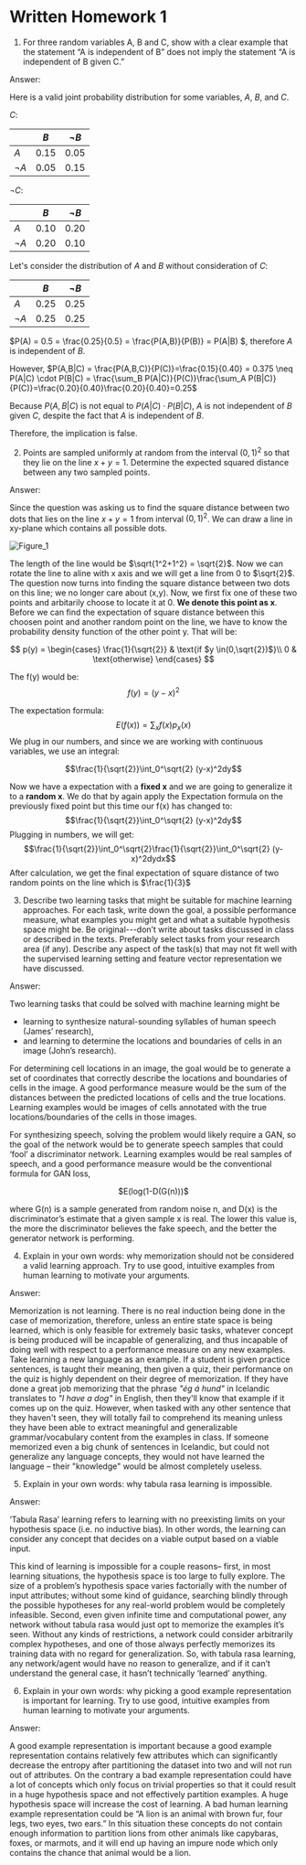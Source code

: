 # Written Homework 1
1. For three random variables A, B and C, show with a clear example that the statement “A is independent of B” does not imply the statement “A is independent of B given C.” 

Answer:

Here is a valid joint probability distribution for some variables, $A$, $B$, and $C$.

$C$:

| | $B$ | $\neg B$ |
| ----- | ----- | ---- |
| $A$ | 0.15 | 0.05 |
| $\neg A$ | 0.05 | 0.15 |

$\neg C$:

| | $B$ | $\neg B$ |
| ----- | ----- | ---- |
| $A$ | 0.10 | 0.20 |
| $\neg A$ | 0.20 | 0.10 |

Let's consider the distribution of $A$ and $B$ without consideration of $C$:

| | $B$ | $\neg B$ |
| ----- | ----- | ---- |
| $A$ | 0.25 | 0.25 |
| $\neg A$ | 0.25 | 0.25 |

$P(A) = 0.5 = \frac{0.25}{0.5} = \frac{P(A,B)}{P(B)} = P(A|B) $, therefore $A$ is independent of $B$.

However, $P(A,B|C) = \frac{P(A,B,C)}{P(C)}=\frac{0.15}{0.40} = 0.375 \neq P(A|C) \cdot P(B|C) = \frac{\sum_B P(A|C)}{P(C)}\frac{\sum_A P(B|C)}{P(C)}=\frac{0.20}{0.40}\frac{0.20}{0.40}=0.25$

Because $P(A,B|C)$ is not equal to $P(A|C) \cdot P(B|C)$, $A$ is not independent of $B$ given $C$, despite the fact that $A$ is independent of $B$.  

Therefore, the implication is false.


2. Points are sampled uniformly at random from the interval $(0,1)^2$ so that they lie on the line $x+y=1$. Determine the expected squared distance between any two sampled points. 

Answer:

Since the question was asking us to find the square distance between two dots that lies on the line $x+y=1$ from interval $(0,1)^2$. We can draw a line in xy-plane which contains all possible dots.

![Figure_1](https://user-images.githubusercontent.com/89466889/188962659-a60883f3-50ba-4789-b213-4b6317803149.png)

The length of the line would be $\sqrt{1^2+1^2} = \sqrt{2}$. Now we can rotate the line to aline with x axis and we will get a line from 0 to $\sqrt{2}$. The question now turns into finding the square distance between two dots on this line; we no longer care about (x,y). Now, we first fix one of these two points and arbitarily choose to locate it at 0. **We denote this point as x**. Before we can find the expectation of square distance between this choosen point and another random point on the line, we have to know the probability density function of the other point y. That will be: 

$$
  p(y) =
    \begin{cases}
      \frac{1}{\sqrt{2}} & \text{if $y \in(0,\sqrt{2})$}\\
      0 & \text{otherwise}
    \end{cases}       
$$

The f(y) would be:
$$f(y) = (y-x)^2$$

The expectation formula: $$E(f(x)) = \sum_{x} f(x)p_{x}(x)$$
We plug in our numbers, and since we are working with continuous variables, we use an integral:

$$\frac{1}{\sqrt{2}}\int_0^\sqrt{2} (y-x)^2dy$$

Now we have a expectation with a **fixed x** and we are going to generalize it to a **random x**.
We do that by again apply the Expectation formula on the previously fixed point but this time our f(x) has changed to: $$\frac{1}{\sqrt{2}}\int_0^\sqrt{2} (y-x)^2dy$$
Plugging in numbers, we will get: $$\frac{1}{\sqrt{2}}\int_0^\sqrt{2}\frac{1}{\sqrt{2}}\int_0^\sqrt{2} (y-x)^2dydx$$
After calculation, we get the final expectation of square distance of two random points on the line which is $\frac{1}{3}$

3. Describe two learning tasks that might be suitable for machine learning approaches. For each task, write down the goal, a possible performance measure, what examples you might get and what a suitable hypothesis space might be. Be original---don’t write about tasks discussed in class or described in the texts. Preferably select tasks from your research area (if any). Describe any aspect of the task(s) that may not fit well with the supervised learning setting and feature vector representation we have discussed. 

Answer: 

Two learning tasks that could be solved with machine learning might be 
- learning to synthesize natural-sounding syllables of human speech (James’ research), 
- and learning to determine the locations and boundaries of cells in an image (John’s research).

For determining cell locations in an image, the goal would be to generate a set of coordinates that correctly describe the locations and boundaries of cells in the image. A good performance measure would be the sum of the distances between the predicted locations of cells and the true locations. Learning examples would be images of cells annotated with the true locations/boundaries of the cells in those images.

For synthesizing speech, solving the problem would likely require a GAN, so the goal of the network would be to generate speech samples that could ‘fool’ a discriminator network. Learning examples would be real samples of speech, and a good performance measure would be the conventional formula for GAN loss,

<p align="center">$E(log(1-D(G(n)))$</p>

where G(n) is a sample generated from random noise n, and D(x) is the discriminator’s estimate that a given sample x is real. The lower this value is, the more the discriminator believes the fake speech, and the better the generator network is performing.


4. Explain in your own words: why memorization should not be considered a valid learning approach. Try to use good, intuitive examples from human learning to motivate your arguments.

Answer: 

Memorization is not learning.  There is no real induction being done in the case of memorization, therefore, unless an entire state space is being learned, which is only feasible for extremely basic tasks, whatever concept is being produced will be incapable of generalizing, and thus incapable of doing well with respect to a performance measure on any new examples.  Take learning a new language as an example.  If a student is given practice sentences, is taught their meaning, then given a quiz, their performance on the quiz is highly dependent on their degree of memorization.  If they have done a great job memorizing that the phrase _"ég á hund"_ in Icelandic translates to _"I have a dog"_ in English, then they'll know that example if it comes up on the quiz.  However, when tasked with any other sentence that they haven't seen, they will totally fail to comprehend its meaning unless they have been able to extract meaningful and generalizable grammar/vocabulary content from the examples in class.  If someone memorized even a big chunk of sentences in Icelandic, but could not generalize any language concepts, they would not have learned the language – their "knowledge" would be almost completely useless.

5. Explain in your own words: why tabula rasa learning is impossible. 

Answer: 

 ‘Tabula Rasa’ learning refers to learning with no preexisting limits on your hypothesis space (i.e. no inductive bias). In other words, the learning can consider any concept that decides on a viable output based on a viable input. 
 
This kind of learning is impossible for a couple reasons– first, in most learning situations, the hypothesis space is too large to fully explore. The size of a problem’s hypothesis space varies factorially with the number of input attributes; without some kind of guidance, searching blindly through the possible hypotheses for any real-world problem would be completely infeasible. Second, even given infinite time and computational power, any network without tabula rasa would just opt to memorize the examples it’s seen. Without any kinds of restrictions, a network could consider arbitrarily complex hypotheses, and one of those always perfectly memorizes its training data with no regard for generalization. So, with tabula rasa learning, any network/agent would have no reason to generalize, and if it can’t understand the general case, it hasn’t technically ‘learned’ anything.

6. Explain in your own words: why picking a good example representation is important for learning. Try to use good, intuitive examples from human learning to motivate your arguments.

Answer: 

  A good example representation is important because a good example representation contains relatively few attributes which can significantly decrease the entropy after partitioning the dataset into two and will not run out of attributes. On the contrary a bad example representation could have a lot of concepts which only focus on trivial properties so that it could result in a huge hypothesis space and not effectively partition examples. A huge hypothesis space will increase the cost of learning.
  A bad human learning example representation could be “A lion is an animal with brown fur, four legs, two eyes, two ears.” In this situation these concepts do not contain enough information to partition lions from other animals like capybaras, foxes, or marmots, and it will end up having an impure node which only contains the chance that animal would be a lion. 

